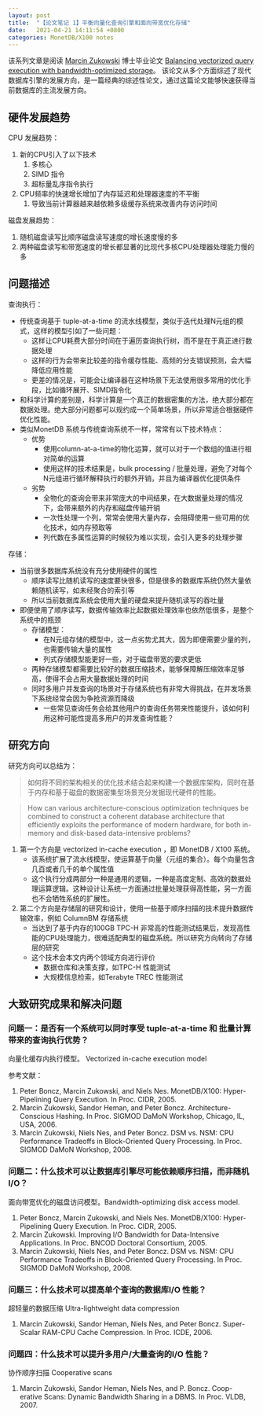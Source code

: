 ```yaml
---
layout: post
title:  "【论文笔记 1】平衡向量化查询引擎和面向带宽优化存储"
date:   2021-04-21 14:11:54 +0800
categories: MonetDB/X100 notes
---
```


该系列文章是阅读 [Marcin Zukowski](https://www.linkedin.com/in/marcinzukowski/) 博士毕业论文 [Balancing vectorized query execution with bandwidth-optimized storage](https://dare.uva.nl/search?identifier=5ccbb60a-38b8-4eeb-858a-e7735dd37487)。
该论文从多个方面综述了现代数据库引擎的发展方向，是一篇经典的综述性论文，通过这篇论文能够快速获得当前数据库的主流发展方向。

## 硬件发展趋势

CPU 发展趋势：

1. 新的CPU引入了以下技术
    1. 多核心
    2. SIMD 指令
    3. 超标量乱序指令执行
2. CPU频率的快速增长增加了内存延迟和处理器速度的不平衡
    1. 导致当前计算器越来越依赖多级缓存系统来改善内存访问时间

磁盘发展趋势：

1. 随机磁盘读写比顺序磁盘读写速度的增长速度慢的多
2. 两种磁盘读写和带宽速度的增长都显著的比现代多核CPU处理器处理能力慢的多

## 问题描述

查询执行：

- 传统查询基于 tuple-at-a-time 的流水线模型，类似于迭代处理N元组的模式，这样的模型引如了一些问题：
    - 这样让CPU耗费大部分时间在于遍历查询执行树，而不是在于真正进行数据处理
    - 这样的行为会带来比较差的指令缓存性能、高频的分支错误预测，会大幅降低应用性能
    - 更差的情况是，可能会让编译器在这种场景下无法使用很多常用的优化手段，比如循环展开、SIMD指令化
- 和科学计算的差别是，科学计算是一个真正的数据密集的方法，绝大部分都在数据处理。绝大部分问题都可以规约成一个简单场景，所以非常适合根据硬件优化性能。
- 类似MonetDB 系统与传统查询系统不一样，常常有以下技术特点：
    - 优势
        - 使用column-at-a-time的物化运算，就可以对于一个数组的值进行相对简单的运算
        - 使用这样的技术结果是，bulk processing / 批量处理，避免了对每个N元组进行循环解释执行的额外开销，并且为编译器优化提供条件
    - 劣势
        - 全物化的查询会带来非常庞大的中间结果，在大数据量处理的情况下，会带来额外的内存和磁盘传输开销
        - 一次性处理一个列，常常会使用大量内存，会阻碍使用一些可用的优化技术，如内存预取等
        - 列代数在多属性运算的时候较为难以实现，会引入更多的处理步骤

存储：

- 当前很多数据库系统没有充分使用硬件的属性
    - 顺序读写比随机读写的速度要快很多，但是很多的数据库系统仍然大量依赖随机读写，如未经聚合的索引等
    - 所以当前数据库系统会使用大量的硬盘来提升随机读写的吞吐量
- 即便使用了顺序读写，数据传输效率比起数据处理效率也依然低很多，是整个系统中的瓶颈
    - 存储模型：
        - 在N元组存储的模型中，这一点劣势尤其大，因为即便需要少量的列，也需要传输大量的属性
        - 列式存储模型能更好一些，对于磁盘带宽的要求更低
    - 两种存储模型都需要比较好的数据压缩技术，能够保障解压缩效率足够高，使得不会占用大量数据处理的时间
    - 同时多用户并发查询的场景对于存储系统也有非常大得挑战，在并发场景下系统经常会因为争抢资源而降级
        - 一些常见查询任务会给其他用户的查询任务带来性能提升，该如何利用这种可能性提高多用户的并发查询性能？

## 研究方向

研究方向可以总结为：

> 如何将不同的架构相关的优化技术结合起来构建一个数据库架构，同时在基于内存和基于磁盘的数据密集型场景充分发掘现代硬件的性能。

> How can various architecture-conscious optimization techniques be combined to construct a coherent database architecture that efficiently exploits the performance of modern hardware, for both in-memory and disk-based data-intensive problems?


1. 第一个方向是 vectorized in-cache execution ，即 MonetDB / X100 系统。
    - 该系统扩展了流水线模型，使运算基于向量（元组的集合）。每个向量包含几百或者几千的单个属性值
    - 这个执行分成两部分一种是通用的逻辑，一种是高度定制、高效的数据处理运算逻辑。这种设计让系统一方面通过批量处理获得高性能，另一方面也不会牺牲系统的扩展性。
2. 第二个方向是存储层的研究和设计，使用一些基于顺序扫描的技术提升数据传输效率，例如 ColumnBM 存储系统
    - 当达到了基于内存的100GB TPC-H 非常高的性能测试结果后，发现高性能的CPU处理能力，很难适配典型的磁盘系统。所以研究方向转向了存储层的研究
    - 这个技术会本文内两个领域方向进行评价
        - 数据仓库和决策支撑，如TPC-H 性能测试
        - 大规模信息检索，如Terabyte TREC 性能测试

## 大致研究成果和解决问题

### 问题一：是否有一个系统可以同时享受 tuple-at-a-time 和 批量计算带来的查询执行优势？

向量化缓存内执行模型。 Vectorized in-cache execution model

参考文献：

1. Peter Boncz, Marcin Zukowski, and Niels Nes. MonetDB/X100: Hyper-Pipelining Query Execution. In Proc. CIDR, 2005.
2. Marcin Zukowski, Sandor Heman, and Peter Boncz. Architecture- Conscious Hashing. In Proc. SIGMOD DaMoN Workshop, Chicago, IL, USA, 2006.
3. Marcin Zukowski, Niels Nes, and Peter Boncz. DSM vs. NSM: CPU Performance Tradeoffs in Block-Oriented Query Processing. In Proc. SIGMOD DaMoN Workshop, 2008.


### 问题二：什么技术可以让数据库引擎尽可能依赖顺序扫描，而非随机I/O？


面向带宽优化的磁盘访问模型。Bandwidth-optimizing disk access model.

1. Peter Boncz, Marcin Zukowski, and Niels Nes. MonetDB/X100: Hyper-Pipelining Query Execution. In Proc. CIDR, 2005.
2. Marcin Zukowski. Improving I/O Bandwidth for Data-Intensive Applications. In Proc. BNCOD Doctoral Consortium, 2005.
3. Marcin Zukowski, Niels Nes, and Peter Boncz. DSM vs. NSM: CPU Performance Tradeoffs in Block-Oriented Query Processing. In Proc. SIGMOD DaMoN Workshop, 2008.


### 问题三：什么技术可以提高单个查询的数据库I/O 性能？

超轻量的数据压缩 Ultra-lightweight data compression

1. Marcin Zukowski, Sandor Heman, Niels Nes, and Peter Boncz. Super-Scalar RAM-CPU Cache Compression. In Proc. ICDE, 2006.

### 问题四：什么技术可以提升多用户/大量查询的I/O 性能？

协作顺序扫描 Cooperative scans

1. Marcin Zukowski, Sandor Heman, Niels Nes, and P. Boncz. Coop- erative Scans: Dynamic Bandwidth Sharing in a DBMS. In Proc. VLDB, 2007.  


